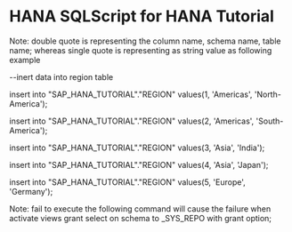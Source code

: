 # HANA SQLScript for HANA Tutorial

Note: double quote is representing the column name, schema name, table name;
      whereas single quote is representing as string value as following example

--inert data into region table

insert into "SAP_HANA_TUTORIAL"."REGION" values(1, 'Americas', 'North-America');

insert into "SAP_HANA_TUTORIAL"."REGION" values(2, 'Americas', 'South-America');

insert into "SAP_HANA_TUTORIAL"."REGION" values(3, 'Asia', 'India');

insert into "SAP_HANA_TUTORIAL"."REGION" values(4, 'Asia', 'Japan');

insert into "SAP_HANA_TUTORIAL"."REGION" values(5, 'Europe', 'Germany');   


Note: fail to execute the following command will cause the failure when activate views
grant select on schema <your schema> to _SYS_REPO with grant option;   


